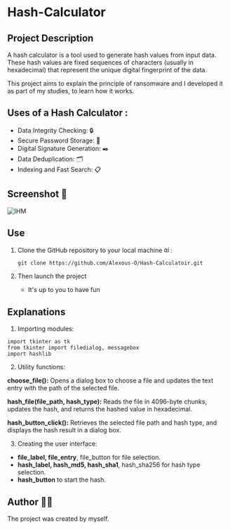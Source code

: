 # Hash-Calculator

## Project Description 

A hash calculator is a tool used to generate hash values ​​from input data. These hash values ​​are fixed sequences of characters (usually in hexadecimal) that represent the unique digital fingerprint of the data.


This project aims to explain the principle of ransomware and I developed it as part of my studies, to learn how it works.

## Uses of a Hash Calculator :

- Data Integrity Checking: :lock:
- Secure Password Storage: :closed_lock_with_key:
- Digital Signature Generation: :black_nib:
- Data Deduplication: :card_index_dividers:
- Indexing and Fast Search: :clipboard:


## Screenshot 📸

![IHM](https://github.com/user-attachments/assets/ec299734-a341-41f0-a832-77021826d29c)

## Use

1. Clone the GitHub repository to your local machine <img src="https://cdn.jsdelivr.net/gh/devicons/devicon/icons/git/git-original.svg" height="15" alt="git logo" />:

    ```
    git clone https://github.com/Alexous-O/Hash-Calculatoir.git
    ```
    
2. Then launch the project
   - It's up to you to have fun

## Explanations

1. Importing modules:

```
import tkinter as tk
from tkinter import filedialog, messagebox
import hashlib
```

2. Utility functions:

**choose_file():** Opens a dialog box to choose a file and updates the text entry with the path of the selected file.

**hash_file(file_path, hash_type):** Reads the file in 4096-byte chunks, updates the hash, and returns the hashed value in hexadecimal.

**hash_button_click():** Retrieves the selected file path and hash type, and displays the hash result in a dialog box.

3. Creating the user interface:

- **file_label, file_entry**, file_button for file selection.
- **hash_label, hash_md5, hash_sha1**, hash_sha256 for hash type selection.
- **hash_button** to start the hash.


## Author 👨‍💻
The project was created by myself.
